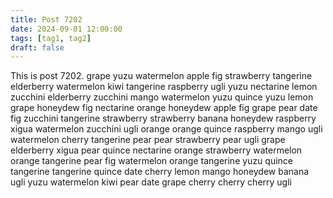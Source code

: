 ```yaml
---
title: Post 7202
date: 2024-09-01 12:00:00
tags: [tag1, tag2]
draft: false
---
```

This is post 7202.
grape
yuzu
watermelon
apple
fig
strawberry
tangerine
elderberry
watermelon
kiwi
tangerine
raspberry
ugli
yuzu
nectarine
lemon
zucchini
elderberry
zucchini
mango
watermelon
yuzu
quince
yuzu
lemon
grape
honeydew
fig
nectarine
orange
honeydew
apple
fig
grape
pear
date
fig
zucchini
tangerine
strawberry
strawberry
banana
honeydew
raspberry
xigua
watermelon
zucchini
ugli
orange
orange
quince
raspberry
mango
ugli
watermelon
cherry
tangerine
pear
pear
strawberry
pear
ugli
grape
elderberry
xigua
pear
quince
nectarine
orange
strawberry
watermelon
orange
tangerine
pear
fig
watermelon
orange
tangerine
yuzu
quince
tangerine
tangerine
quince
date
cherry
lemon
mango
honeydew
banana
ugli
yuzu
watermelon
kiwi
pear
date
grape
cherry
cherry
cherry
ugli
